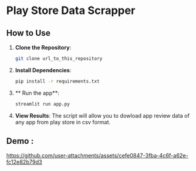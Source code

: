 #  Play Store Data Scrapper


## How to Use

1. **Clone the Repository**: 
    ```sh
    git clone url_to_this_repository
    ```

2. **Install Dependencies**: 
    ```sh
    pip install -r requirements.txt
    ```

3. ** Run the app**: 
    

    ```python
    streamlit run app.py
    ```

4. **View Results**: The script will allow you to dowload app review data of any app from play store in csv format.

## Demo :

https://github.com/user-attachments/assets/cefe0847-3fba-4c6f-a62e-fc12e82b79d3






